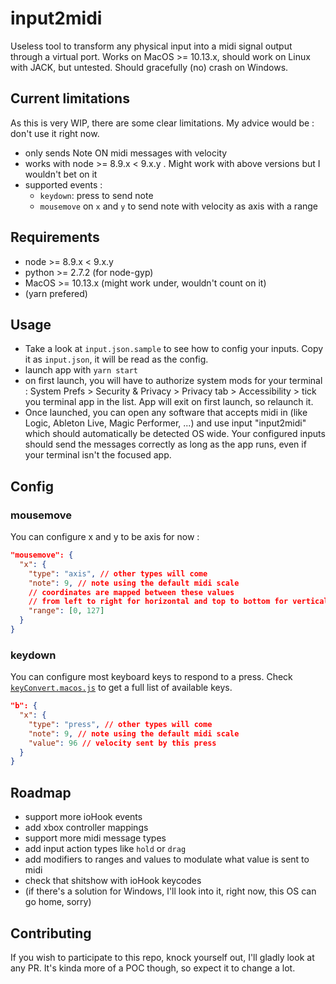 # input2midi

Useless tool to transform any physical input into a midi signal output through a
virtual port. Works on MacOS >= 10.13.x, should work on Linux with JACK, but
untested. Should gracefully (no) crash on Windows.

## Current limitations

As this is very WIP, there are some clear limitations. My advice would be :
don't use it right now.

- only sends Note ON midi messages with velocity
- works with node >= 8.9.x < 9.x.y . Might work with above versions but I
  wouldn't bet on it
- supported events :
  - `keydown`: press to send note
  - `mousemove` on `x` and `y` to send note with velocity as axis with a range

## Requirements

- node >= 8.9.x < 9.x.y
- python >= 2.7.2 (for node-gyp)
- MacOS >= 10.13.x (might work under, wouldn't count on it)
- (yarn prefered)

## Usage

- Take a look at `input.json.sample` to see how to config your inputs. Copy it
  as `input.json`, it will be read as the config.
- launch app with `yarn start`
- on first launch, you will have to authorize system mods for your terminal :
  System Prefs > Security & Privacy > Privacy tab > Accessibility > tick you
  terminal app in the list. App will exit on first launch, so relaunch it.
- Once launched, you can open any software that accepts midi in (like Logic,
  Ableton Live, Magic Performer, ...) and use input "input2midi" which should
  automatically be detected OS wide. Your configured inputs should send the
  messages correctly as long as the app runs, even if your terminal isn't the
  focused app.

## Config

### mousemove

You can configure x and y to be axis for now :

```json
"mousemove": {
  "x": {
    "type": "axis", // other types will come
    "note": 9, // note using the default midi scale
    // coordinates are mapped between these values
    // from left to right for horizontal and top to bottom for vertical
    "range": [0, 127]
  }
}
```

### keydown

You can configure most keyboard keys to respond to a press. Check
[`keyConvert.macos.js`](./keyConvert.macos.js) to get a full list of available
keys.

```json
"b": {
  "x": {
    "type": "press", // other types will come
    "note": 9, // note using the default midi scale
    "value": 96 // velocity sent by this press
  }
}
```

## Roadmap

- support more ioHook events
- add xbox controller mappings
- support more midi message types
- add input action types like `hold` or `drag`
- add modifiers to ranges and values to modulate what value is sent to midi
- check that shitshow with ioHook keycodes
- (if there's a solution for Windows, I'll look into it, right now, this OS can
  go home, sorry)

## Contributing

If you wish to participate to this repo, knock yourself out, I'll gladly look at
any PR. It's kinda more of a POC though, so expect it to change a lot.
